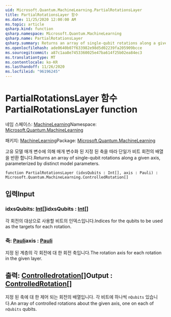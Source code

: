 ```yaml
---
uid: Microsoft.Quantum.MachineLearning.PartialRotationsLayer
title: PartialRotationsLayer 함수
ms.date: 11/25/2020 12:00:00 AM
ms.topic: article
qsharp.kind: function
qsharp.namespace: Microsoft.Quantum.MachineLearning
qsharp.name: PartialRotationsLayer
qsharp.summary: Returns an array of single-qubit rotations along a given axis, parameterized by distinct model parameters.
ms.openlocfilehash: ade0640b07f633982e98d5d02239fa205909bcce
ms.sourcegitcommit: a87c1aa8e7453360025e47ba614f25b02ea84ec3
ms.translationtype: MT
ms.contentlocale: ko-KR
ms.lasthandoff: 11/26/2020
ms.locfileid: "96196245"
---
```

# <a name="partialrotationslayer-function"></a><span data-ttu-id="5d2d7-102">PartialRotationsLayer 함수</span><span class="sxs-lookup"><span data-stu-id="5d2d7-102">PartialRotationsLayer function</span></span>

<span data-ttu-id="5d2d7-103">네임 스페이스: [MachineLearning](xref:Microsoft.Quantum.MachineLearning)</span><span class="sxs-lookup"><span data-stu-id="5d2d7-103">Namespace: [Microsoft.Quantum.MachineLearning](xref:Microsoft.Quantum.MachineLearning)</span></span>

<span data-ttu-id="5d2d7-104">패키지: [MachineLearning](https://nuget.org/packages/Microsoft.Quantum.MachineLearning)</span><span class="sxs-lookup"><span data-stu-id="5d2d7-104">Package: [Microsoft.Quantum.MachineLearning](https://nuget.org/packages/Microsoft.Quantum.MachineLearning)</span></span>


<span data-ttu-id="5d2d7-105">고유 모델 매개 변수에 의해 매개 변수화 된 지정 된 축을 따라 단일가 비트 회전의 배열을 반환 합니다.</span><span class="sxs-lookup"><span data-stu-id="5d2d7-105">Returns an array of single-qubit rotations along a given axis, parameterized by distinct model parameters.</span></span>

```qsharp
function PartialRotationsLayer (idxsQubits : Int[], axis : Pauli) : Microsoft.Quantum.MachineLearning.ControlledRotation[]
```


## <a name="input"></a><span data-ttu-id="5d2d7-106">입력</span><span class="sxs-lookup"><span data-stu-id="5d2d7-106">Input</span></span>

### <a name="idxsqubits--int"></a><span data-ttu-id="5d2d7-107">idxsQubits: [Int](xref:microsoft.quantum.lang-ref.int)[]</span><span class="sxs-lookup"><span data-stu-id="5d2d7-107">idxsQubits : [Int](xref:microsoft.quantum.lang-ref.int)[]</span></span>

<span data-ttu-id="5d2d7-108">각 회전의 대상으로 사용할 비트의 인덱스입니다.</span><span class="sxs-lookup"><span data-stu-id="5d2d7-108">Indices for the qubits to be used as the targets for each rotation.</span></span>


### <a name="axis--pauli"></a><span data-ttu-id="5d2d7-109">축: [Pauli](xref:microsoft.quantum.lang-ref.pauli)</span><span class="sxs-lookup"><span data-stu-id="5d2d7-109">axis : [Pauli](xref:microsoft.quantum.lang-ref.pauli)</span></span>

<span data-ttu-id="5d2d7-110">지정 된 계층의 각 회전에 대 한 회전 축입니다.</span><span class="sxs-lookup"><span data-stu-id="5d2d7-110">The rotation axis for each rotation in the given layer.</span></span>



## <a name="output--controlledrotation"></a><span data-ttu-id="5d2d7-111">출력: [Controlledrotation](xref:Microsoft.Quantum.MachineLearning.ControlledRotation)[]</span><span class="sxs-lookup"><span data-stu-id="5d2d7-111">Output : [ControlledRotation](xref:Microsoft.Quantum.MachineLearning.ControlledRotation)[]</span></span>

<span data-ttu-id="5d2d7-112">지정 된 축에 대 한 제어 되는 회전의 배열입니다. 각 비트에 하나씩 `nQubits` 있습니다.</span><span class="sxs-lookup"><span data-stu-id="5d2d7-112">An array of controlled rotations about the given axis, one on each of `nQubits` qubits.</span></span>